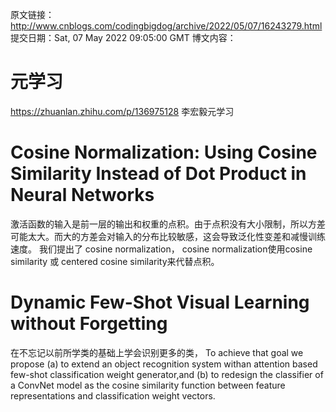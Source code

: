 原文链接：http://www.cnblogs.com/codingbigdog/archive/2022/05/07/16243279.html
提交日期：Sat, 07 May 2022 09:05:00 GMT
博文内容：
# 元学习
https://zhuanlan.zhihu.com/p/136975128
李宏毅元学习


# Cosine Normalization: Using Cosine Similarity Instead of Dot Product in Neural Networks
激活函数的输入是前一层的输出和权重的点积。由于点积没有大小限制，所以方差可能太大。而大的方差会对输入的分布比较敏感，这会导致泛化性变差和减慢训练速度。
我们提出了 cosine normalization， cosine normalization使用cosine similarity 或 centered cosine similarity来代替点积。
# Dynamic Few-Shot Visual Learning without Forgetting
在不忘记以前所学类的基础上学会识别更多的类，
To achieve that goal we propose (a) to extend an object recognition system withan attention based few-shot classification weight generator,and (b) to redesign the classifier of a ConvNet model as the cosine similarity function between feature representations
and classification weight vectors. 